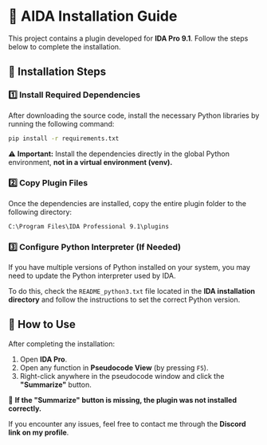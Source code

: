 # 📌 AIDA Installation Guide  

This project contains a plugin developed for **IDA Pro 9.1**. Follow the steps below to complete the installation.  

## 🚀 Installation Steps  

### 1️⃣ Install Required Dependencies  
After downloading the source code, install the necessary Python libraries by running the following command:  

```bash
pip install -r requirements.txt
```  

⚠ **Important:** Install the dependencies directly in the global Python environment, **not in a virtual environment (venv).**  

### 2️⃣ Copy Plugin Files  
Once the dependencies are installed, copy the entire plugin folder to the following directory:  

```
C:\Program Files\IDA Professional 9.1\plugins
```  

### 3️⃣ Configure Python Interpreter (If Needed)  
If you have multiple versions of Python installed on your system, you may need to update the Python interpreter used by IDA.  

To do this, check the `README_python3.txt` file located in the **IDA installation directory** and follow the instructions to set the correct Python version.  

## 🎯 How to Use  

After completing the installation:  

1. Open **IDA Pro**.  
2. Open any function in **Pseudocode View** (by pressing `F5`).  
3. Right-click anywhere in the pseudocode window and click the **"Summarize"** button.  

🛑 **If the "Summarize" button is missing, the plugin was not installed correctly.**  

If you encounter any issues, feel free to contact me through the **Discord link on my profile**.  
